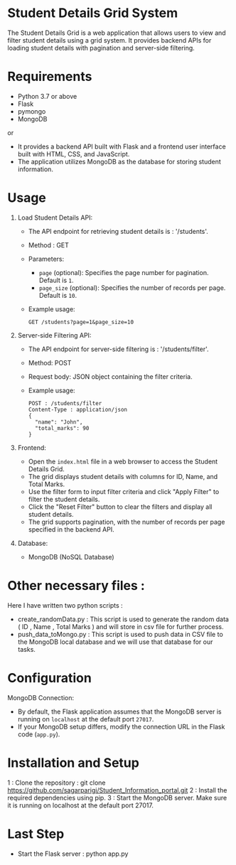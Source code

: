# Student Details Grid System

The Student Details Grid is a web application that allows users to view and filter student details using a grid system.
It provides backend APIs for loading student details with pagination and server-side filtering.

# Requirements

- Python 3.7 or above
- Flask
- pymongo
- MongoDB

or 

- It provides a backend API built with Flask and a frontend user interface built with HTML, CSS, and JavaScript.
- The application utilizes MongoDB as the database for storing student information.


# Usage

1. Load Student Details API:

   - The API endpoint for retrieving student details is : '/students'.
   - Method : GET
   - Parameters:
     - `page` (optional): Specifies the page number for pagination. Default is `1`.
     - `page_size` (optional): Specifies the number of records per page. Default is `10`.
   - Example usage:

     ```
     GET /students?page=1&page_size=10
     ```

2. Server-side Filtering API:

   - The API endpoint for server-side filtering is : '/students/filter'.
   - Method: POST
   - Request body: JSON object containing the filter criteria.
   - Example usage:
   
     ```
     POST : /students/filter
     Content-Type : application/json
     {
       "name": "John",
       "total_marks": 90
     }
     ```
     
3. Frontend:

   - Open the `index.html` file in a web browser to access the Student Details Grid.
   - The grid displays student details with columns for ID, Name, and Total Marks.
   - Use the filter form to input filter criteria and click "Apply Filter" to filter the student details.
   - Click the "Reset Filter" button to clear the filters and display all student details.
   - The grid supports pagination, with the number of records per page specified in the backend API.

4. Database:
   
   - MongoDB (NoSQL Database)


# Other necessary files : 

Here I have written two python scripts :

   - create_randomData.py : This script is used to generate the random data ( ID , Name , Total Marks ) and will store in csv file for further process.
   - push_data_toMongo.py : This script is used to push data in CSV file to the MongoDB local database and we will use that database for our tasks.


# Configuration

MongoDB Connection:

- By default, the Flask application assumes that the MongoDB server is running on `localhost` at the default port `27017`. 
- If your MongoDB setup differs, modify the connection URL in the Flask code (`app.py`).
  
  
# Installation and Setup

1 : Clone the repository : git clone https://github.com/sagarparigi/Student_Information_portal.git
2 : Install the required dependencies using pip.
3 : Start the MongoDB server. Make sure it is running on localhost at the default port 27017.

# Last Step 

- Start the Flask server : python app.py

